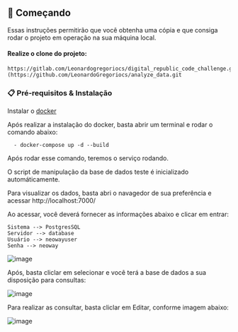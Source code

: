 ## 🚀 Começando

Essas instruções permitirão que você obtenha uma cópia e que consiga rodar o projeto em operação na sua máquina local.

  ####  Realize o clone do projeto:
    https://gitlab.com/Leonardogregoriocs/digital_republic_code_challenge.git](https://github.com/LeonardoGregoriocs/analyze_data.git

### 📋 Pré-requisitos & Instalação

   Instalar o [docker](https://docs.docker.com/get-docker)

Após realizar a instalação do docker, basta abrir um terminal e rodar o comando abaixo:

      - docker-compose up -d --build

Após rodar esse comando, teremos o serviço rodando.

O script de manipulação da base de dados teste é inicializado automáticamente.

Para visualizar os dados, basta abri o navagedor de sua preferência e acessar http://localhost:7000/

Ao acessar, você deverá fornecer as informações abaixo e clicar em entrar:

    Sistema --> PostgresSQL
    Servidor --> database
    Usuário --> neowayuser
    Senha --> neoway

![image](https://github.com/LeonardoGregoriocs/analyze_data/assets/83976271/4fc9938f-4460-4d91-aeaf-3a410d3ed1a4)

Após, basta cliclar em selecionar e você terá a base de dados a sua disposição para consultas:

![image](https://github.com/LeonardoGregoriocs/analyze_data/assets/83976271/049ea0cc-3005-41f0-9020-c5c34ca37283)

Para realizar as consultar, basta cliclar em Editar, conforme imagem abaixo:

![image](https://github.com/LeonardoGregoriocs/analyze_data/assets/83976271/5e971640-1555-4216-b249-31b18c89798e)
